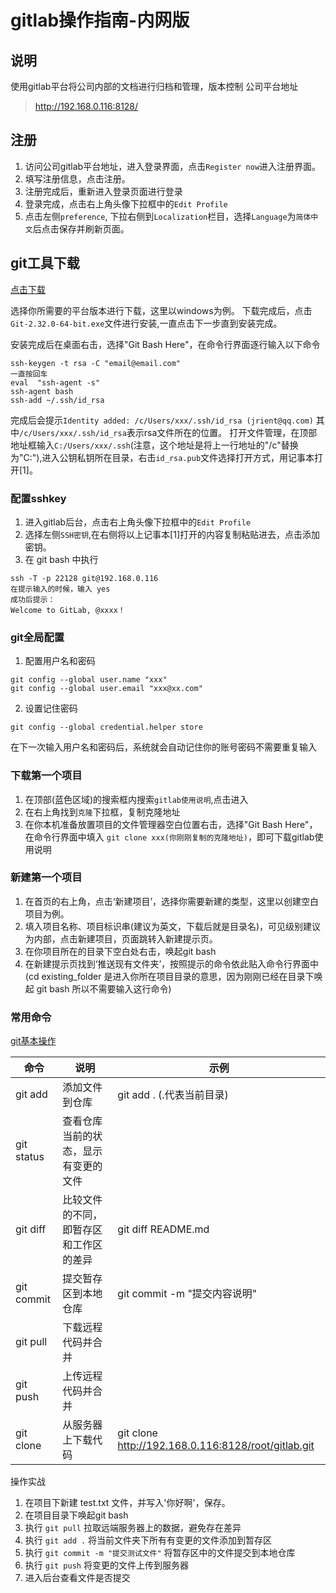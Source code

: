 # gitlab操作指南-内网版

## 说明
使用gitlab平台将公司内部的文档进行归档和管理，版本控制
公司平台地址
> http://192.168.0.116:8128/

## 注册

1. 访问公司gitlab平台地址，进入登录界面，点击`Register now`进入注册界面。
2. 填写注册信息，点击注册。
3. 注册完成后，重新进入登录页面进行登录
4. 登录完成，点击右上角头像下拉框中的`Edit Profile`
5. 点击左侧`preference`, 下拉右侧到`Localization`栏目，选择`Language`为`简体中文`后点击保存并刷新页面。

## git工具下载

[点击下载](http://192.168.0.116:8128/root/gitlab/-/blob/master/Git-2.32.0-64-bit.exe)

选择你所需要的平台版本进行下载，这里以windows为例。
下载完成后，点击`Git-2.32.0-64-bit.exe`文件进行安装,一直点击下一步直到安装完成。

安装完成后在桌面右击，选择"Git Bash Here"，在命令行界面逐行输入以下命令
```
ssh-keygen -t rsa -C "email@email.com"
一直按回车
eval  "ssh-agent -s"
ssh-agent bash
ssh-add ~/.ssh/id_rsa
```
完成后会提示`Identity added: /c/Users/xxx/.ssh/id_rsa (jrient@qq.com)`
其中`/c/Users/xxx/.ssh/id_rsa`表示rsa文件所在的位置。
打开文件管理，在顶部地址框输入`C:/Users/xxx/.ssh`(注意，这个地址是将上一行地址的"/c"替换为"C:"),进入公钥私钥所在目录，右击`id_rsa.pub`文件选择打开方式，用记事本打开[1]。

### 配置sshkey
1. 进入gitlab后台，点击右上角头像下拉框中的`Edit Profile`
2. 选择左侧`SSH密钥`,在右侧将以上记事本[1]打开的内容复制粘贴进去，点击添加密钥。
3. 在 git bash 中执行 
```
ssh -T -p 22128 git@192.168.0.116
在提示输入的时候，输入 yes
成功后提示：
Welcome to GitLab, @xxxx！

```

### git全局配置
1. 配置用户名和密码
```
git config --global user.name "xxx"
git config --global user.email "xxx@xx.com"
```

2. 设置记住密码
```
git config --global credential.helper store
```
在下一次输入用户名和密码后，系统就会自动记住你的账号密码不需要重复输入

### 下载第一个项目
1. 在顶部(蓝色区域)的搜索框内搜索`gitlab使用说明`,点击进入
2. 在右上角找到`克隆`下拉框，复制克隆地址
3. 在你本机准备放置项目的文件管理器空白位置右击，选择"Git Bash Here"， 在命令行界面中填入 `git clone xxx(你刚刚复制的克隆地址)`，即可下载gitlab使用说明

### 新建第一个项目
1. 在首页的右上角，点击‘新建项目’，选择你需要新建的类型，这里以创建空白项目为例。
2. 填入项目名称、项目标识串(建议为英文，下载后就是目录名)，可见级别建议为内部，点击新建项目，页面跳转入新建提示页。
3. 在你项目所在的目录下空白处右击，唤起git bash
4. 在新建提示页找到‘推送现有文件夹’，按照提示的命令依此贴入命令行界面中
(cd existing_folder 是进入你所在项目目录的意思，因为刚刚已经在目录下唤起 git bash 所以不需要输入这行命令)

### 常用命令

[git基本操作](https://www.runoob.com/git/git-basic-operations.html)


| 命令 | 说明 | 示例 |
| -- | -- | -- |
| git add | 添加文件到仓库 | git add . (.代表当前目录)|
| git status | 查看仓库当前的状态，显示有变更的文件 | |
| git diff | 比较文件的不同，即暂存区和工作区的差异 | git diff README.md |
| git commit | 提交暂存区到本地仓库 | git commit -m "提交内容说明" |
| git pull | 下载远程代码并合并 | |
| git push | 上传远程代码并合并 | |
| git clone | 从服务器上下载代码 | git clone http://192.168.0.116:8128/root/gitlab.git |

操作实战
1. 在项目下新建 test.txt 文件，并写入'你好啊'，保存。
2. 在项目目录下唤起git bash
3. 执行 `git pull` 拉取远端服务器上的数据，避免存在差异
4. 执行 `git add .` 将当前文件夹下所有有变更的文件添加到暂存区
5. 执行 `git commit -m "提交测试文件"` 将暂存区中的文件提交到本地仓库
6. 执行 `git push` 将变更的文件上传到服务器
7. 进入后台查看文件是否提交